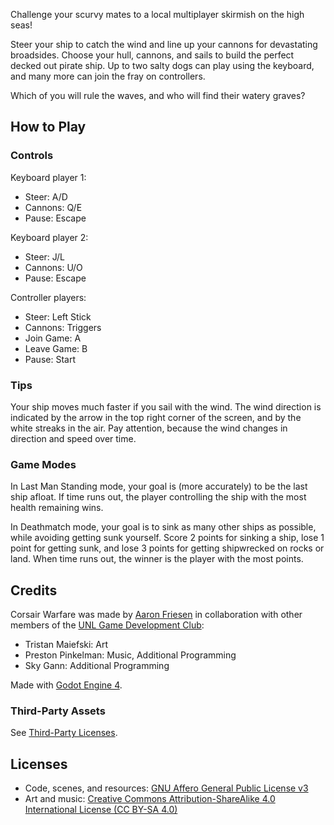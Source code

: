 
Challenge your scurvy mates to a local multiplayer skirmish on the high seas!

Steer your ship to catch the wind and line up your cannons for devastating broadsides.
Choose your hull, cannons, and sails to build the perfect decked out pirate ship.
Up to two salty dogs can play using the keyboard, and many more can join the fray on controllers.

Which of you will rule the waves, and who will find their watery graves?

## How to Play

### Controls

Keyboard player 1:

- Steer: A/D
- Cannons: Q/E
- Pause: Escape

Keyboard player 2:

- Steer: J/L
- Cannons: U/O
- Pause: Escape

Controller players:

- Steer: Left Stick
- Cannons: Triggers
- Join Game: A
- Leave Game: B
- Pause: Start

### Tips

Your ship moves much faster if you sail with the wind.
The wind direction is indicated by the arrow in the top right corner of the screen, and by the white streaks in the air.
Pay attention, because the wind changes in direction and speed over time.

### Game Modes

In Last Man Standing mode, your goal is (more accurately) to be the last ship afloat.
If time runs out, the player controlling the ship with the most health remaining wins.

In Deathmatch mode, your goal is to sink as many other ships as possible, while avoiding getting sunk yourself.
Score 2 points for sinking a ship, lose 1 point for getting sunk, and lose 3 points for getting shipwrecked on rocks or land.
When time runs out, the winner is the player with the most points.

## Credits

Corsair Warfare was made by [Aaron Friesen](https://frie.dev) in collaboration with other members of the [UNL Game Development Club](https://unl-game-dev-club.github.io):

- Tristan Maiefski: Art
- Preston Pinkelman: Music, Additional Programming
- Sky Gann: Additional Programming

Made with [Godot Engine 4](https://godotengine.org).

### Third-Party Assets

See [Third-Party Licenses](https://github.com/friedev/corsair-warfare/blob/main/THIRD-PARTY_LICENSES.md).

## Licenses

- Code, scenes, and resources: [GNU Affero General Public License v3](https://www.gnu.org/licenses/agpl-3.0.en.html)
- Art and music: [Creative Commons Attribution-ShareAlike 4.0 International License (CC BY-SA 4.0)](https://creativecommons.org/licenses/by-sa/4.0/)
